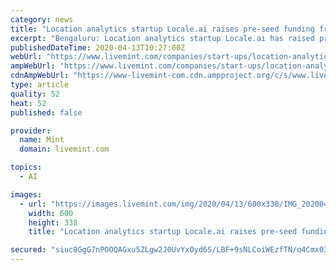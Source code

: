 ```yaml
---
category: news
title: "Location analytics startup Locale.ai raises pre-seed funding from Better Capital"
excerpt: "Bengaluru: Location analytics startup Locale.ai has raised pre-seed funding in a round led by early stage venture firm Better Capital. Angel investors such as Myntra co-founder Raveen Sastry and Fusion Charts co-founder Pallav Nadhani also participated in this round. The company did not disclose the amount raised. However, according to a person ..."
publishedDateTime: 2020-04-13T10:27:00Z
webUrl: "https://www.livemint.com/companies/start-ups/location-analytics-startup-locale-ai-raises-pre-seed-funding-from-better-capital-11586771705809.html"
ampWebUrl: "https://www.livemint.com/companies/start-ups/location-analytics-startup-locale-ai-raises-pre-seed-funding-from-better-capital/amp-11586771705809.html"
cdnAmpWebUrl: "https://www-livemint-com.cdn.ampproject.org/c/s/www.livemint.com/companies/start-ups/location-analytics-startup-locale-ai-raises-pre-seed-funding-from-better-capital/amp-11586771705809.html"
type: article
quality: 52
heat: 52
published: false

provider:
  name: Mint
  domain: livemint.com

topics:
  - AI

images:
  - url: "https://images.livemint.com/img/2020/04/13/600x338/IMG_20200403_163029_1586773171933_1586773173505.jpg"
    width: 600
    height: 338
    title: "Location analytics startup Locale.ai raises pre-seed funding from Better Capital"

secured: "siuc8GgG7nPOOQAGxu5ZLgw2J0UvYx0yd6S/LBF+9sNLCoiWEzfTN/o4Cmx03I6eaXCuBl5DksZouD2SX9Et4Oaaq6vAmgUmprNl6aTnxzKJp1DYk4WUe6uAE6heZCVlwP2laShy/T1wTDofIO2OQLaT3BLFXVn1NbilzDKRLGWnHM+eXSP1FlHQz2yps0eNLE4O4podoXVwK2F66mj/ayNnW42VE+Soo/CiRT8e0Wu/s+maakk7yvmk6k0ucQCngp7s0pP7LgH5soELHWTeSrwoeRd9c/r1QTfRZYpC6KebME/oxv2Q47LLFhqowzqB;VsLLxlO6UddMIneajV2HEg=="
---
```



